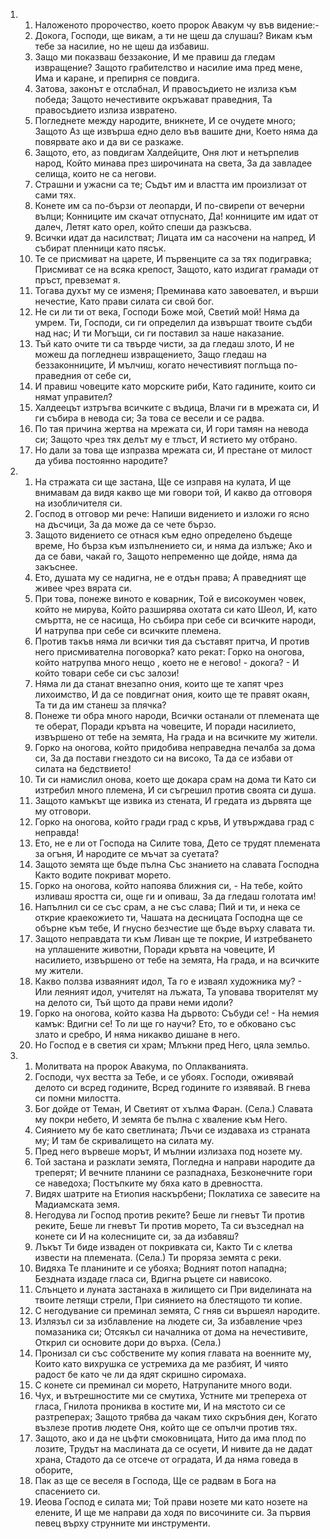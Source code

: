<ol>
  <li>
    <ol>
      <li>Наложеното пророчество, което пророк Авакум чу във видение:-</li>
      <li>Докога, Господи, ще викам, а ти не щеш да слушаш? Викам към тебе за насилие, но не щеш да избавиш.</li>
      <li>Защо ми показваш беззаконие, И ме правиш да гледам извращение? Защото грабителство и насилие има пред мене, Има и каране, и препирня се повдига.</li>
      <li>Затова, законът е отслабнал, И правосъдието не излиза към победа; Защото нечестивите окръжават праведния, Та правосъдието излиза извратено.</li>
      <li>Погледнете между народите, вникнете, И се очудете много; Защото Аз ще извърша едно дело във вашите дни, Което няма да повярвате ако и  да ви се разкаже.</li>
      <li>Защото, ето, аз повдигам Халдейците, Оня лют и нетърпелив народ, Който минава през широчината на света, За да завладее селища, които не са негови.</li>
      <li>Страшни и ужасни са те; Съдът им и властта им произлизат от сами тях.</li>
      <li>Конете им са по-бързи от леопарди, И по-свирепи от вечерни вълци; Конниците им скачат отпуснато, Да! конниците им идат от далеч, Летят като орел, който спеши да разкъсва.</li>
      <li>Всички идат да насилстват; Лицата им са насочени на напред, И събират пленници като пясък.</li>
      <li>Те се присмиват на царете, И първенците са за тях подигравка; Присмиват се на всяка крепост, Защото, като издигат грамади от пръст, превземат я.</li>
      <li>Тогава духът му се изменя; Преминава като завоевател, и върши нечестие, Като прави силата си свой бог.</li>
      <li>Не си ли ти от века, Господи Боже мой, Светий мой! Няма да умрем. Ти, Господи, си ги определил да извършат твоите съдби над нас; И ти Могъщи, си ги поставил за наше наказание.</li>
      <li>Тъй като очите ти са твърде чисти, за да гледаш злото, И не можеш да погледнеш извращението, Защо гледаш на беззаконниците, И мълчиш, когато нечестивият поглъща по-праведния от себе си,</li>
      <li>И правиш човеците като морските риби, Като гадините, които си нямат управител?</li>
      <li>Халдеецът изтръгва всичките с въдица, Влачи ги в мрежата си, И ги събира в невода си; За това се весели и се радва.</li>
      <li>По тая причина жертва на мрежата си, И гори тамян на невода си; Защото чрез тях делът му е тлъст, И ястието му отбрано.</li>
      <li>Но дали за това ще изпразва мрежата си, И престане от милост да убива постоянно народите?</li>
    </ol>
  </li>
  <li>
    <ol>
      <li>На стражата си ще застана, Ще се изправя на кулата, И ще внимавам да видя какво ще ми говори той, И какво да отговоря на изобличителя си.</li>
      <li>Господ в отговор ми рече: Напиши видението и изложи го ясно на дъсчици, За да може да се чете бързо.</li>
      <li>Защото видението се отнася към едно определено бъдеще време, Но бърза към изпълнението си, и няма да излъже; Ако и да се бави, чакай го, Защото непременно ще дойде, няма да закъснее.</li>
      <li>Ето, душата му се надигна, не е отдън права; А праведният ще живее чрез вярата си.</li>
      <li>При това, понеже виното е коварник, Той е високоумен човек, който не мирува, Който разширява охотата си като Шеол, И, като смъртта, не се насища, Но събира при себе си всичките  народи,  И натрупва при себе си всичките племена.</li>
      <li>Против такъв няма ли всички тия да съставят притча, И против него присмивателна поговорка? като рекат: Горко на оногова, който натрупва много  нещо , което не е негово! - докога? - И който товари себе си със залози!</li>
      <li>Няма ли да станат внезапно ония, които ще те хапят чрез лихоимство, И да се повдигнат ония, които ще те правят окаян, Та ти да им станеш за плячка?</li>
      <li>Понеже ти обра много народи, Всички останали от племената ще те оберат, Поради кръвта на човеците, И поради насилието, извършено от тебе на земята, На града и на всичките му жители.</li>
      <li>Горко на оногова, който придобива неправедна печалба за дома си, За да постави гнездото си на високо, Та да се избави от силата на бедствието!</li>
      <li>Ти си намислил онова, което ще докара срам на дома ти Като си изтребил много племена, И си съгрешил против своята си душа.</li>
      <li>Защото камъкът ще извика из стената, И гредата из дървята ще му отговори.</li>
      <li>Горко на оногова, който гради град с кръв, И утвърждава град с неправда!</li>
      <li>Ето, не е ли от Господа на Силите това, Дето се трудят племената за огъня, И народите се мъчат за суетата?</li>
      <li>Защото земята ще бъде пълна Със знанието на славата Господна Както водите покриват морето.</li>
      <li>Горко на оногова, който напоява ближния си, - На тебе, който изливаш яростта си, още ги и опиваш, За да гледаш голотата им!</li>
      <li>Напълнил си се със срам, а не със слава; Пий и ти, и нека се открие краекожието ти, Чашата на десницата Господна ще се обърне към тебе, И гнусно безчестие ще бъде върху славата ти.</li>
      <li>Защото неправдата ти към Ливан ще те покрие, И изтребването на уплашените животни, Поради кръвта на човеците, И насилието, извършено от тебе  на земята, На града, и на всичките му жители.</li>
      <li>Какво ползва изваяният идол, Та го е изваял художника му? - Или леяният идол, учителят на лъжата, Та уповава творителят му на делото си, Тъй щото да прави неми идоли?</li>
      <li>Горко на оногова, който казва На дървото: Събуди се! - На немия камък: Вдигни се! То ли ще го научи? Ето, то е обковано със злато и сребро, И няма никакво дишане в него.</li>
      <li>Но Господ е в светия си храм; Млъкни пред Него, цяла земльо.</li>
    </ol>
  </li>
  <li>
    <ol>
      <li>Молитвата на пророк Авакума, по Оплакванията.</li>
      <li>Господи, чух вестта за Тебе, и се убоях. Господи, оживявай делото си всред годините, Всред годините го изявявай. В гнева си помни милостта.</li>
      <li>Бог дойде от Теман, И Светият от хълма Фаран. (Села.) Славата му покри небето, И земята бе пълна с хваление към Него.</li>
      <li>Сиянието му бе като светлината; Лъчи се издаваха из страната му; И там бе скривалището на силата му.</li>
      <li>Пред него вървеше морът, И мълнии излизаха под нозете му.</li>
      <li>Той застана и разклати земята, Погледна и направи народите да треперят; И вечните планини се разпаднаха, Безконечните гори се наведоха; Постъпките му бяха като в древността.</li>
      <li>Видях шатрите на Етиопия наскърбени; Поклатиха се завесите на Мадиамската земя.</li>
      <li>Негодува ли Господ против реките? Беше ли гневът Ти против реките, Беше ли гневът Ти против морето, Та си възседнал на конете си И на колесниците си, за да избавяш?</li>
      <li>Лъкът Ти биде изваден от покривката си, Както Ти с клетва извести на племената. (Села.) Ти проряза земята с реки.</li>
      <li>Видяха Те планините и се убояха; Водният потоп нападна; Бездната издаде гласа си, Вдигна ръцете си нависоко.</li>
      <li>Слънцето и луната застанаха в жилището си При виделината на твоите летящи стрели, При сиянието на блестящото ти копие.</li>
      <li>С негодувание си преминал земята, С гняв си вършеял народите.</li>
      <li>Излязъл си за изблавление на людете си, За избавление чрез помазаника си; Отсякъл си началника от дома на нечестивите, Открил си основите дори до върха. (Села.)</li>
      <li>Пронизал си със собствените му копия главата на военните му, Които като вихрушка се устремиха да ме разбият, И чиято радост бе като че ли да ядят скришно сиромаха.</li>
      <li>С конете си преминал си морето, Натрупаните много води.</li>
      <li>Чух, и вътрешностите ми се смутиха, Устните ми трепереха от гласа, Гнилота прониква в костите ми, И на мястото си се разтреперах; Защото трябва да чакам тихо скръбния ден, Когато възлезе против людете Оня, който ще се опълчи против тях.</li>
      <li>Защото, ако и да не цъфти смоковницата, Нито да има плод по лозите, Трудът на маслината да се осуети, И нивите да не дадат храна, Стадото да се отсече от оградата, И да няма говеда в оборите,</li>
      <li>Пак аз ще се веселя в Господа, Ще се радвам в Бога на спасението си.</li>
      <li>Иеова Господ е силата ми; Той прави нозете ми като нозете на елените, И ще ме направи да ходя по височините си. За първия певец върху струнните ми инструменти.</li>
    </ol>
  </li>
</ol>